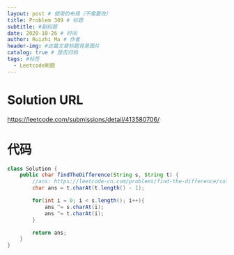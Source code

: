 ```yaml
---
layout: post # 使用的布局（不需要改）
title: Problem 389 # 标题
subtitle: #副标题
date: 2020-10-26 # 时间
author: Ruizhi Ma # 作者
header-img: #这篇文章标题背景图片
catalog: true # 是否归档
tags: #标签
  - Leetcode刷题
---
```


# Solution URL

https://leetcode.com/submissions/detail/413580706/

# 代码

```java
class Solution {
    public char findTheDifference(String s, String t) {
        //ans: https://leetcode-cn.com/problems/find-the-difference/solution/hua-jie-suan-fa-389-zhao-bu-tong-by-guanpengchn/
        char ans = t.charAt(t.length() - 1);

        for(int i = 0; i < s.length(); i++){
            ans ^= s.charAt(i);
            ans ^= t.charAt(i);
        }

        return ans;
    }
}
```
